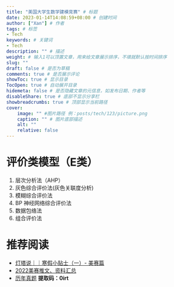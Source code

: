 ```yaml
---
title: "美国大学生数学建模竞赛" # 标题
date: 2023-01-14T14:08:59+08:00 # 创建时间
author: ["Xan"] # 作者
tags: # 标签
- Tech 
keywords: # 关键词
- Tech 
description: "" # 描述
weight: # 输入1可以顶置文章，用来给文章展示排序，不填就默认按时间排序
slug: ""
draft: false # 是否为草稿
comments: true # 是否展示评论
showToc: true # 显示目录
TocOpen: true # 自动展开目录
hidemeta: false # 是否隐藏文章的元信息，如发布日期、作者等
disableShare: true # 底部不显示分享栏
showbreadcrumbs: true # 顶部显示当前路径
cover:
    image: "" #图片路径 例：posts/tech/123/picture.png
    caption: "" # 图片底部描述
    alt: ""
    relative: false
---
```


# 评价类模型（E类）
1. 层次分析法（AHP）
2. 灰色综合评价法(灰色关联度分析)
3. 模糊综合评价法
4. BP 神经网络综合评价法
7. 数据包络法
6. 组合评价法

# 推荐阅读
- [灯塔说｜｜寒假小贴士（一）- 美赛篇](https://mp.weixin.qq.com/s/oClqRNKRO_A_h6OIPu2kfw)
- [2022美赛推文、资料汇总](https://mp.weixin.qq.com/s/ww8FLhf45a0FiyXhu_ApPg)
- [历年真题](https://pan.baidu.com/s/15cSHyCoRul4UrLkkp4aryw)    **提取码：0irt**